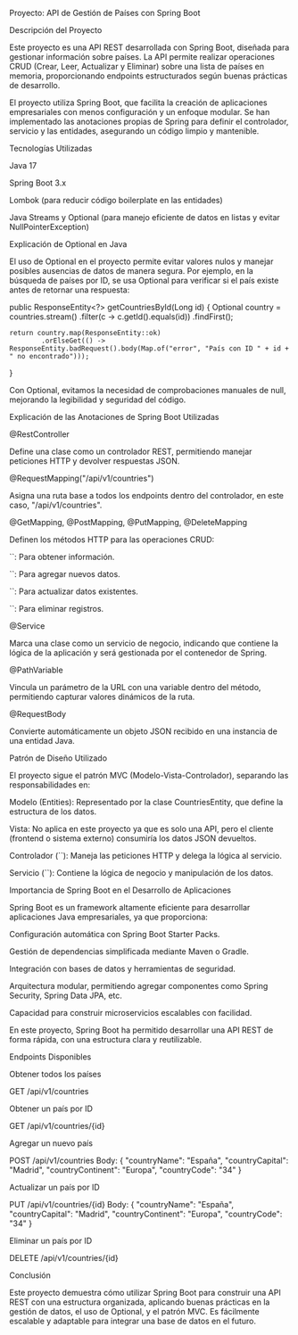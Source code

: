 Proyecto: API de Gestión de Países con Spring Boot

Descripción del Proyecto

Este proyecto es una API REST desarrollada con Spring Boot, diseñada para gestionar información sobre países. La API permite realizar operaciones CRUD (Crear, Leer, Actualizar y Eliminar) sobre una lista de países en memoria, proporcionando endpoints estructurados según buenas prácticas de desarrollo.

El proyecto utiliza Spring Boot, que facilita la creación de aplicaciones empresariales con menos configuración y un enfoque modular. Se han implementado las anotaciones propias de Spring para definir el controlador, servicio y las entidades, asegurando un código limpio y mantenible.

Tecnologías Utilizadas

Java 17

Spring Boot 3.x

Lombok (para reducir código boilerplate en las entidades)

Java Streams y Optional (para manejo eficiente de datos en listas y evitar NullPointerException)

Explicación de Optional en Java

El uso de Optional<T> en el proyecto permite evitar valores nulos y manejar posibles ausencias de datos de manera segura. Por ejemplo, en la búsqueda de países por ID, se usa Optional para verificar si el país existe antes de retornar una respuesta:

public ResponseEntity<?> getCountriesById(Long id) {
Optional<CountriesEntity> country = countries.stream()
.filter(c -> c.getId().equals(id))
.findFirst();

    return country.map(ResponseEntity::ok)
            .orElseGet(() -> ResponseEntity.badRequest().body(Map.of("error", "País con ID " + id + " no encontrado")));
}

Con Optional, evitamos la necesidad de comprobaciones manuales de null, mejorando la legibilidad y seguridad del código.

Explicación de las Anotaciones de Spring Boot Utilizadas

@RestController

Define una clase como un controlador REST, permitiendo manejar peticiones HTTP y devolver respuestas JSON.

@RequestMapping("/api/v1/countries")

Asigna una ruta base a todos los endpoints dentro del controlador, en este caso, "/api/v1/countries".

@GetMapping, @PostMapping, @PutMapping, @DeleteMapping

Definen los métodos HTTP para las operaciones CRUD:

``: Para obtener información.

``: Para agregar nuevos datos.

``: Para actualizar datos existentes.

``: Para eliminar registros.

@Service

Marca una clase como un servicio de negocio, indicando que contiene la lógica de la aplicación y será gestionada por el contenedor de Spring.

@PathVariable

Vincula un parámetro de la URL con una variable dentro del método, permitiendo capturar valores dinámicos de la ruta.

@RequestBody

Convierte automáticamente un objeto JSON recibido en una instancia de una entidad Java.

Patrón de Diseño Utilizado

El proyecto sigue el patrón MVC (Modelo-Vista-Controlador), separando las responsabilidades en:

Modelo (Entities): Representado por la clase CountriesEntity, que define la estructura de los datos.

Vista: No aplica en este proyecto ya que es solo una API, pero el cliente (frontend o sistema externo) consumiría los datos JSON devueltos.

Controlador (``): Maneja las peticiones HTTP y delega la lógica al servicio.

Servicio (``): Contiene la lógica de negocio y manipulación de los datos.

Importancia de Spring Boot en el Desarrollo de Aplicaciones

Spring Boot es un framework altamente eficiente para desarrollar aplicaciones Java empresariales, ya que proporciona:

Configuración automática con Spring Boot Starter Packs.

Gestión de dependencias simplificada mediante Maven o Gradle.

Integración con bases de datos y herramientas de seguridad.

Arquitectura modular, permitiendo agregar componentes como Spring Security, Spring Data JPA, etc.

Capacidad para construir microservicios escalables con facilidad.

En este proyecto, Spring Boot ha permitido desarrollar una API REST de forma rápida, con una estructura clara y reutilizable.

Endpoints Disponibles

Obtener todos los países

GET /api/v1/countries

Obtener un país por ID

GET /api/v1/countries/{id}

Agregar un nuevo país

POST /api/v1/countries
Body:
{
"countryName": "España",
"countryCapital": "Madrid",
"countryContinent": "Europa",
"countryCode": "34"
}

Actualizar un país por ID

PUT /api/v1/countries/{id}
Body:
{
"countryName": "España",
"countryCapital": "Madrid",
"countryContinent": "Europa",
"countryCode": "34"
}

Eliminar un país por ID

DELETE /api/v1/countries/{id}

Conclusión

Este proyecto demuestra cómo utilizar Spring Boot para construir una API REST con una estructura organizada, aplicando buenas prácticas en la gestión de datos, el uso de Optional, y el patrón MVC. Es fácilmente escalable y adaptable para integrar una base de datos en el futuro.